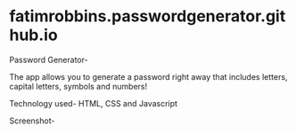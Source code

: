 # fatimrobbins.passwordgenerator.github.io

Password Generator-

The app allows you to generate a password right away that includes letters, capital letters, symbols and numbers!

Technology used-
HTML, CSS and Javascript

Screenshot- 

